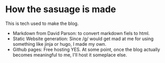 # How the sasuage is made
This is tech used to make the blog.

- Markdown from David Parson: to convert markdown fiels to html.
- Static Website generation: Since /g/ would get mad at me for using something like jinja or hugo, I made my own.
- Github pages: Free hosting YES. At some point, once the blog actually becomes meaningful to me, I'll host it someplace else.






